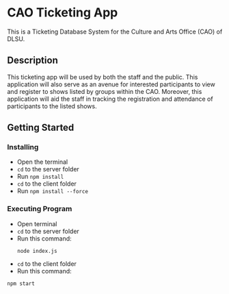 # CAO Ticketing App
This is a Ticketing Database System for the Culture and Arts Office (CAO) of DLSU. 

## Description
This ticketing app will be used by both the staff and the public. This application will also serve as an avenue for interested participants to view and register to shows listed by groups within the CAO. Moreover, this application will aid the staff in tracking the registration and attendance of participants to the listed shows.

## Getting Started
### Installing
- Open the terminal
- `cd` to the server folder
- Run `npm install`
- `cd` to the client folder 
- Run `npm install --force`

### Executing Program
- Open terminal 
- `cd` to the server folder
- Run this command: 
  ```
  node index.js
  ```
- `cd` to the client folder 
- Run this command: 
```
npm start
```